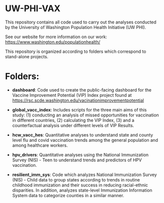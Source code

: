 # UW-PHI-VAX
This repository contains all code used to carry out the analyses conducted by the University of Washington Population Health Initiative (UW PHI). 

See our website for more information on our work: https://www.washington.edu/populationhealth/

This repository is organized according to folders which correspond to stand-alone projects.

# Folders:
 * **dashboard**: Code used to create the public-facing dashboard for the Vaccine Improvement Potential (VIP) Index project found at https://rsc.scde.washington.edu/vacinationimprovementpotential

 * **global_vacc_index**: Includes scripts for the three main aims of this study: (1) conducting an analysis of missed opportunities for vaccination in different countries, (2) calculating the VIP Index, (3) and a counterfactual analysis under different levels of VIP Results.

 * **hcw_vacc_hes**: Quantitative analyses to understand state and county level flu and covid vaccination trends among the general population and among healthcare workers. 

 * **hpv_drivers**: Quantitative analyses using the National Immunization Survey (NIS) - Teen to understand trends and predictors of HPV vaccination. 

 * **resilient_imm_sys**: Code which analyzes National Immunization Survey (NIS) - Child data to group states according to trends in routine childhood immunization and their success in reducing racial-ethnic disparities. In addition, analyzes state-level Immunization Information System data to categorize counties in a similar manner. 
